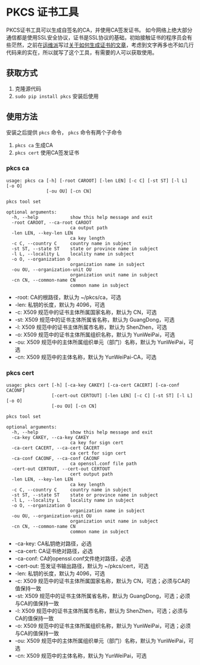 # PKCS 证书工具
PKCS证书工具可以生成自签名的CA，并使用CA签发证书。
如今网络上绝大部分通信都是使用SSL安全协议，证书是SSL协议的基础，初始接触证书的程序员会有些茫然，之前在[运维派](http://www.yunweipai.com)写过[关于如何生成证书的文章](http://www.yunweipai.com/archives/4513.html)，考虑到文字再多也不如几行代码来的实在，所以就写了这个工具，有需要的人可以获取使用。

## 获取方式
1. 克隆源代码
2. `sudo pip install pkcs` 安装后使用

## 使用方法
安装之后提供 `pkcs` 命令， `pkcs` 命令有两个子命令
1. `pkcs ca` 生成CA
2. `pkcs cert` 使用CA签发证书

### pkcs ca

```
usage: pkcs ca [-h] [-root CAROOT] [-len LEN] [-c C] [-st ST] [-l L] [-o O]
               [-ou OU] [-cn CN]

pkcs tool set

optional arguments:
  -h, --help            show this help message and exit
  -root CAROOT, --ca-root CAROOT
                        ca output path
  -len LEN, --key-len LEN
                        ca key length
  -c C, --country C     country name in subject
  -st ST, --state ST    state or province name in subject
  -l L, --locality L    locality name in subject
  -o O, --organization O
                        organization name in subject
  -ou OU, --organization-unit OU
                        organization unit name in subject
  -cn CN, --common-name CN
                        common name in subject
```

- -root: CA的根路径，默认为 ~/pkcs/ca，可选
- -len: 私钥的长度，默认为 4096，可选
- -c: X509 规范中的证书主体所属国家名称，默认为 CN，可选
- -st: X509 规范中的证书主体所属省名称，默认为 GuangDong，可选
- -l: X509 规范中的证书主体所属市名称，默认为 ShenZhen，可选
- -o: X509 规范中的证书主体所属组织名称，默认为 YunWeiPai，可选
- -ou: X509 规范中的主体所属组织单元（部门）名称，默认为 YunWeiPai，可选
- -cn: X509 规范中的主体名称，默认为 YunWeiPai-CA，可选

### pkcs cert

```
usage: pkcs cert [-h] [-ca-key CAKEY] [-ca-cert CACERT] [-ca-conf CACONF]
                 [-cert-out CERTOUT] [-len LEN] [-c C] [-st ST] [-l L] [-o O]
                 [-ou OU] [-cn CN]

pkcs tool set

optional arguments:
  -h, --help            show this help message and exit
  -ca-key CAKEY, --ca-key CAKEY
                        ca key for sign cert
  -ca-cert CACERT, --ca-cert CACERT
                        ca cert for sign cert
  -ca-conf CACONF, --ca-conf CACONF
                        ca openssl.conf file path
  -cert-out CERTOUT, --cert-out CERTOUT
                        cert output path
  -len LEN, --key-len LEN
                        ca key length
  -c C, --country C     country name in subject
  -st ST, --state ST    state or province name in subject
  -l L, --locality L    locality name in subject
  -o O, --organization O
                        organization name in subject
  -ou OU, --organization-unit OU
                        organization unit name in subject
  -cn CN, --common-name CN
                        common name in subject
```

- -ca-key: CA私钥绝对路径，必选
- -ca-cert: CA证书绝对路径，必选
- -ca-conf: CA的openssl.conf文件绝对路径，必选
- -cert-out: 签发证书输出路径，默认为 ~/pkcs/cert，可选
- -len: 私钥的长度，默认为 4096，可选
- -c: X509 规范中的证书主体所属国家名称，默认为 CN，可选；必须与CA的值保持一致
- -st: X509 规范中的证书主体所属省名称，默认为 GuangDong，可选；必须与CA的值保持一致
- -l: X509 规范中的证书主体所属市名称，默认为 ShenZhen，可选；必须与CA的值保持一致
- -o: X509 规范中的证书主体所属组织名称，默认为 YunWeiPai，可选；必须与CA的值保持一致
- -ou: X509 规范中的主体所属组织单元（部门）名称，默认为 YunWeiPai，可选
- -cn: X509 规范中的主体名称，默认为 YunWeiPai，可选
